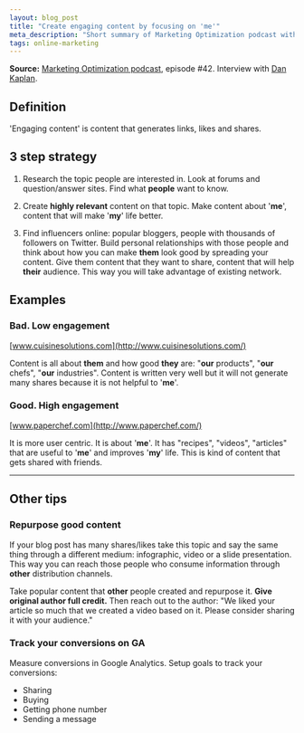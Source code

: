 ```yaml
---
layout: blog_post
title: "Create engaging content by focusing on 'me'"
meta_description: "Short summary of Marketing Optimization podcast with tips on how to create engaging content by focusing on 'me'."
tags: online-marketing
---
```


**Source:** [Marketing Optimization podcast](http://marketingoptimization.tv/dan-kaplan-periscopeup-llc-how-to-write-great-website-content/), episode #42. Interview with [Dan Kaplan](http://www.periscopeup.com/).

## Definition

'Engaging content' is content that generates links, likes and shares.

## 3 step strategy

1. Research the topic people are interested in. Look at forums and question/answer sites. Find what **people** want to know.

1. Create **highly relevant** content on that topic. Make content about '**me**', content that will make '**my**' life better.

1. Find influencers online: popular bloggers, people with thousands of followers on Twitter.
Build personal relationships with those people and think about how you can make **them** look good by spreading your content. Give them content that they want to share, content that will help **their** audience. This way you will take advantage of existing network.

## Examples

### Bad. Low engagement

[www.cuisinesolutions.com](http://www.cuisinesolutions.com/)

Content is all about **them** and how good **they** are: "**our** products", "**our** chefs", "**our** industries". Content is written very well but it will not generate many shares because it is not helpful to '**me**'.

### Good. High engagement

[www.paperchef.com](http://www.paperchef.com/)

It is more user centric. It is about '**me**'. It has "recipes", "videos", "articles" that are useful to '**me**' and improves '**my**' life. This is kind of content that gets shared with friends.

------

## Other tips

### Repurpose good content

If your blog post has many shares/likes take this topic and say the same thing through a different medium: infographic, video or a slide presentation. This way you can reach those people who consume information through **other** distribution channels.

Take popular content that **other** people created and repurpose it. **Give original author full credit.** Then reach out to the author: "We liked your article so much that we created a video based on it. Please consider sharing it with your audience."

### Track your conversions on GA

Measure conversions in Google Analytics. Setup goals to track your conversions:

* Sharing
* Buying
* Getting phone number
* Sending a message